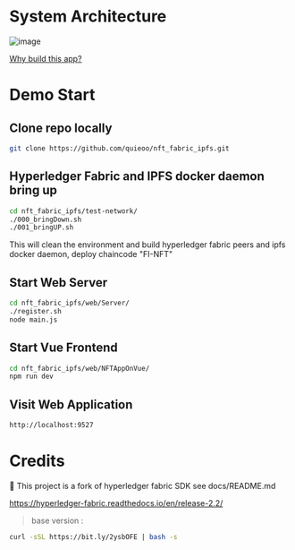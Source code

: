 [//]: # (SPDX-License-Identifier: CC-BY-4.0)

# System Architecture
![image](https://github.com/quieoo/nft_fabric_ipfs/blob/main/architecture/architecture_nft_ipfs.drawio%20(2).png)

[Why build this app?](https://github.com/quieoo/nft_fabric_ipfs/blob/main/architecture/nft.pptx)

# Demo Start
## Clone repo locally
```bash
git clone https://github.com/quieoo/nft_fabric_ipfs.git
```
## Hyperledger Fabric and IPFS docker daemon bring up
```bash
cd nft_fabric_ipfs/test-network/
./000_bringDown.sh  
./001_bringUP.sh 
```
This will clean the environment and build hyperledger fabric peers and ipfs docker daemon, deploy chaincode "FI-NFT"

## Start Web Server
````bash
cd nft_fabric_ipfs/web/Server/
./register.sh
node main.js
````

## Start Vue Frontend
````bash
cd nft_fabric_ipfs/web/NFTAppOnVue/
npm run dev
````
## Visit Web Application
````bash
http://localhost:9527
````



# Credits
🙏 This project is a fork of hyperledger fabric SDK see docs/README.md

https://hyperledger-fabric.readthedocs.io/en/release-2.2/
> base version :
```bash
curl -sSL https://bit.ly/2ysbOFE | bash -s
```
